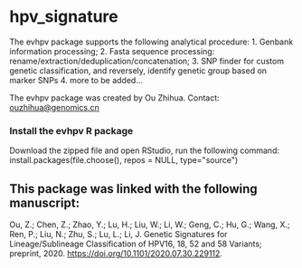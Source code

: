 # hpv_signature
The evhpv package supports the following analytical procedure:
    1. Genbank information processing;
    2. Fasta sequence processing: rename/extraction/deduplication/concatenation;
    3. SNP finder for custom genetic classification, and reversely, identify genetic group based on marker SNPs
    4. more to be added...

The evhpv package was created by Ou Zhihua. Contact: ouzhihua@genomics.cn



### Install the evhpv R package
Download the zipped file and open RStudio, run the following command:
install.packages(file.choose(), repos = NULL, type="source")



## This package was linked with the following manuscript:
Ou, Z.; Chen, Z.; Zhao, Y.; Lu, H.; Liu, W.; Li, W.; Geng, C.; Hu, G.; Wang, X.; Ren, P.; Liu, N.; Zhu, S.; Lu, L.; Li, J. Genetic Signatures for Lineage/Sublineage Classification of HPV16, 18, 52 and 58 Variants; preprint, 2020. https://doi.org/10.1101/2020.07.30.229112.
